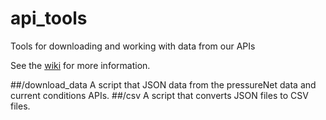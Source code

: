 api_tools
=========

Tools for downloading and working with data from our APIs

See the [wiki](https://github.com/Cbsoftware/api_tools/wiki) for more information.

##/download\_data
A script that JSON data from the pressureNet data and current conditions APIs.
##/csv
A script that converts JSON files to CSV files.
